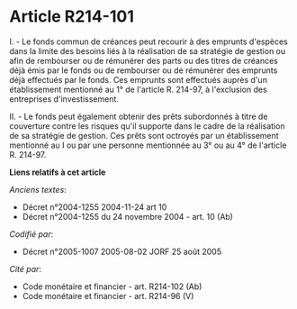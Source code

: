 # Article R214-101

I. - Le fonds commun de créances peut recourir à des emprunts d'espèces dans la limite des besoins liés à la réalisation de
sa stratégie de gestion ou afin de rembourser ou de rémunérer des parts ou des titres de créances déjà émis par le fonds ou
de rembourser ou de rémunérer des emprunts déjà effectués par le fonds. Ces emprunts sont effectués auprès d'un établissement
mentionné au 1° de l'article R. 214-97, à l'exclusion des entreprises d'investissement.

II. - Le fonds peut également obtenir des prêts subordonnés à titre de couverture contre les risques qu'il supporte dans le
cadre de la réalisation de sa stratégie de gestion. Ces prêts sont octroyés par un établissement mentionné au I ou par une
personne mentionnée au 3° ou au 4° de l'article R. 214-97.

**Liens relatifs à cet article**

_Anciens textes_:

  - Décret n°2004-1255 2004-11-24 art 10
  - Décret n°2004-1255 du 24 novembre 2004 - art. 10 (Ab)

_Codifié par_:

  - Décret n°2005-1007 2005-08-02 JORF 25 août 2005

_Cité par_:

  - Code monétaire et financier - art. R214-102 (Ab)
  - Code monétaire et financier - art. R214-96 (V)
